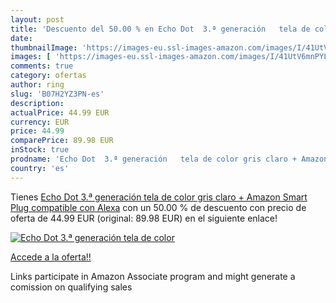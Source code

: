 ```yaml
---
layout: post
title: 'Descuento del 50.00 % en Echo Dot  3.ª generación   tela de color'
date: 
thumbnailImage: 'https://images-eu.ssl-images-amazon.com/images/I/41UtV6mnPYL._SL200_.jpg'
images: [ 'https://images-eu.ssl-images-amazon.com/images/I/41UtV6mnPYL._SL200_.jpg' ]
comments: true
category: ofertas
author: ring
slug: 'B07H2YZ3PN-es'
description:
actualPrice: 44.99 EUR
currency: EUR
price: 44.99
comparePrice: 89.98 EUR
inStock: true
prodname: 'Echo Dot  3.ª generación   tela de color gris claro + Amazon Smart Plug  compatible con Alexa'
country: 'es'
---
```


Tienes [Echo Dot  3.ª generación   tela de color gris claro + Amazon Smart Plug  compatible con Alexa](https://www.amazon.es/dp/B07H2YZ3PN/?tag=tolees-21) con un 50.00 % de descuento con precio de oferta de 44.99 EUR (original: 89.98 EUR) en el siguiente enlace!

[![Echo Dot  3.ª generación   tela de color](https://images-eu.ssl-images-amazon.com/images/I/41UtV6mnPYL._SL200_.jpg)](https://www.amazon.es/dp/B07H2YZ3PN/?tag=tolees-21)

[Accede a la oferta!!](https://www.amazon.es/dp/B07H2YZ3PN/?tag=tolees-21)

Links participate in Amazon Associate program and might generate a comission on qualifying sales


